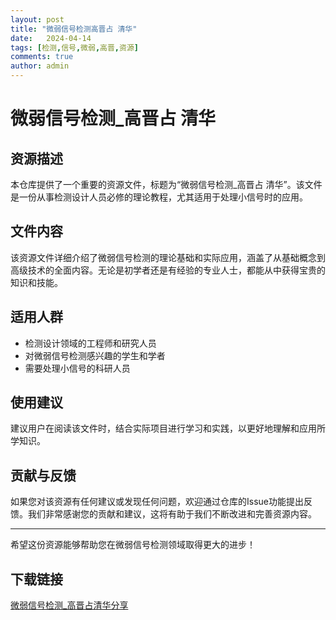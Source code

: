 ```yaml
---
layout: post
title: "微弱信号检测高晋占 清华"
date:   2024-04-14
tags: [检测,信号,微弱,高晋,资源]
comments: true
author: admin
---
```

# 微弱信号检测_高晋占 清华

## 资源描述

本仓库提供了一个重要的资源文件，标题为“微弱信号检测_高晋占 清华”。该文件是一份从事检测设计人员必修的理论教程，尤其适用于处理小信号时的应用。

## 文件内容

该资源文件详细介绍了微弱信号检测的理论基础和实际应用，涵盖了从基础概念到高级技术的全面内容。无论是初学者还是有经验的专业人士，都能从中获得宝贵的知识和技能。

## 适用人群

- 检测设计领域的工程师和研究人员
- 对微弱信号检测感兴趣的学生和学者
- 需要处理小信号的科研人员

## 使用建议

建议用户在阅读该文件时，结合实际项目进行学习和实践，以更好地理解和应用所学知识。

## 贡献与反馈

如果您对该资源有任何建议或发现任何问题，欢迎通过仓库的Issue功能提出反馈。我们非常感谢您的贡献和建议，这将有助于我们不断改进和完善资源内容。

---

希望这份资源能够帮助您在微弱信号检测领域取得更大的进步！

## 下载链接

[微弱信号检测_高晋占清华分享](https://pan.quark.cn/s/60d8171946ef)